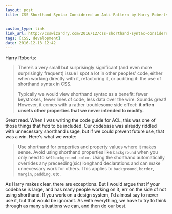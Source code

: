 ```yaml
---
layout: post
title: CSS Shorthand Syntax Considered an Anti-Pattern by Harry Roberts


custom_type: link
link_url: http://csswizardry.com/2016/12/css-shorthand-syntax-considered-an-anti-pattern/
tags: [CSS, development]
date: 2016-12-13 12:42
---
```

Harry Roberts:

> There’s a very small but surprisingly significant (and even more surprisingly frequent) issue I spot a lot in other peoples’ code, either when working directly with it, refactoring it, or auditing it: the use of shorthand syntax in CSS.
>
> Typically we would view shorthand syntax as a benefit: fewer keystrokes, fewer lines of code, less data over the wire. Sounds great! However, it comes with a rather troublesome side effect: **it often unsets other properties that we never intended to modify.**

Great read. When I was writing the code guide for ACL, this was one of those things that *had* to be included. Our codebase was already riddled with unnecessary shorthand usage, but if we could prevent future use, that was a win. Here's what we wrote:

> Use shorthand for properties and property values where it makes sense. Avoid using shorthand properties like `background` when you only need to set `background-color`. Using the shorthand automatically overrides any preceeding(sic) longhand declarations and can make unnecessary work for others. This applies to `background`, `border`, `margin`, `padding`, etc.

As Harry makes clear, there are exceptions. But I would argue that if your codebase is large, and has many people working on it, err on the side of not using shorthand. If you work on a design system, I'd almost say to never use it, but that would be ignorant. As with everything, we have to try to think through as many situations we can, and then do our best.
